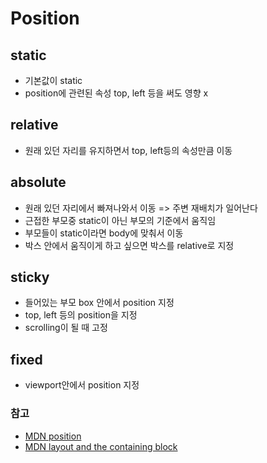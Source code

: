 # Position

## static
- 기본값이 static
- position에 관련된 속성 top, left 등을 써도 영향 x

## relative
- 원래 있던 자리를 유지하면서 top, left등의 속성만큼 이동

## absolute
- 원래 있던 자리에서 빠져나와서 이동 => 주변 재배치가 일어난다
- 근접한 부모중 static이 아닌 부모의 기준에서 움직임
- 부모들이 static이라면 body에 맞춰서 이동
- 박스 안에서 움직이게 하고 싶으면 박스를 relative로 지정

## sticky
- 들어있는 부모 box 안에서 position 지정
- top, left 등의 position을 지정
- scrolling이 될 때 고정
  
## fixed
- viewport안에서 position 지정  

### 참고
- [MDN position](https://developer.mozilla.org/en-US/docs/Web/CSS/position)
- [MDN layout and the containing block](https://developer.mozilla.org/en-US/docs/Web/CSS/Containing_Block)